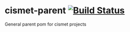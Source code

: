cismet-parent [![Build Status](http://ci.cismet.de/buildStatus/icon?job=cismet-parent)](https://ci.cismet.de/job/cismet-parent/)
=============

General parent pom for cismet projects

